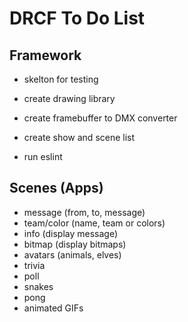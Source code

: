 
# DRCF To Do List

## Framework

* skelton for testing

* create drawing library

* create framebuffer to DMX converter

* create show and scene list

* run eslint

## Scenes (Apps)

* message (from, to, message)
* team/color (name, team or colors)
* info (display message)
* bitmap (display bitmaps)
* avatars (animals, elves)
* trivia
* poll
* snakes
* pong
* animated GIFs
